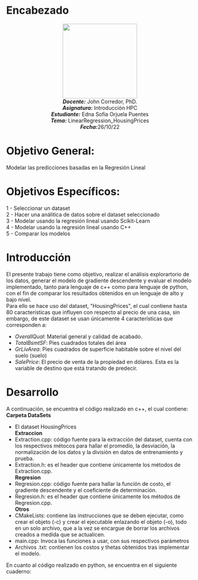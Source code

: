 # Encabezado
<p align="center"><img src="https://res-5.cloudinary.com/crunchbase-production/image/upload/c_lpad,h_256,w_256,f_auto,q_auto:eco/v1455514364/pim02bzqvgz0hibsra41.png"width="200" height="200">
</img><br>
<i><b>Docente:</b></i> John Corredor, PhD.
<br>
<i><b>Asignatura:</b></i> Introducción HPC
<br>
<i><b>Estudiante:</b></i> Edna Sofía Orjuela Puentes
<br>
<i><b>Tema:</b></i> LinearRegression_HousingPrices
<br>
<i><b>Fecha:</b></i>26/10/22
<br>
</p>

# Objetivo General: 

Modelar las predicciones basadas en la Regresión Lineal


# Objetivos Específicos:

1 -  Seleccionar un dataset<br>
2 -  Hacer una análitica de datos sobre el dataset seleccionado<br>
3 -  Modelar usando la regresión lineal usando Scikit-Learn<br>
4 -  Modelar usando la regresión lineal usando C++<br>
5 -  Comparar los modelos<br>

# Introducción

El presente trabajo tiene como objetivo, realizar el análisis explorartorio de los datos, generar el modelo de gradiente descendente y evaluar el modelo implementado, tanto para lenguaje de c++ como para lenguaje de python, con el fin de comparar los resultados obtenidos en un lenguaje de alto y bajo nivel.<br>
Para ello se hace uso del dataset, "HousingPrices", el cual contiene hasta 80 características que influyen con respecto al precio de una casa, sin embargo, de este dataset se usan únicamente 4 características que corresponden a:<br>
*   $OverallQual:$ Material general y calidad de acabado.
*   $TotalBsmtSF:$ Pies cuadrados totales del área
*   $GrLivArea:$ Pies cuadrados de superficie habitable sobre el nivel del suelo (suelo)
*   $SalePrice:$ El precio de venta de la propiedad en dólares. Esta es la variable de destino que está tratando de predecir.


# Desarrollo
A continuación, se encuentra el código realizado en c++, el cual contiene:<br>
**Carpeta DataSets**
*   El dataset HousingPrices 
<br>**Extraccion**
*   Extraction.cpp: código fuente para la extracción del dataset, cuenta con los respectivos métocos para hallar el promedio, la desviación, la normalización de los datos y la división en datos de entrenamiento y prueba.
*   Extraction.h: es el header que contiene únicamente los métodos de Extraction.cpp.
<br>**Regresion**
*   Regresion.cpp: código fuente para hallar la función de costo, el gradiente descendente y el coeficiente de determinación.
*   Regresion.h: es el header que contiene únicamente los métodos de Regresion.cpp.
<br>**Otros**
*   CMakeLists: contiene las instrucciones que se deben ejecutar, como crear el objeto (-c)  y crear el ejecutable enlazando el objeto (-o), todo en un solo archivo, que a la vez se encargue de borrar los archivos creados a medida que se actualicen.
*   main.cpp: Invoca las funciones a usar, con sus respectivos parámetros
*   Archivos .txt: contienen los costos y thetas obtenidos tras implementar el modelo.

En cuanto al código realizado en python, se encuentra en el siguiente cuaderno:<br>

